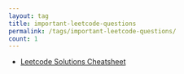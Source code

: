 ```yaml
---
layout: tag
title: important-leetcode-questions
permalink: /tags/important-leetcode-questions/
count: 1
---
```


- [Leetcode Solutions Cheatsheet](https://samirpaulb.github.io/blog-jekyll/posts/leetcode-solutions-cheatsheet/)
